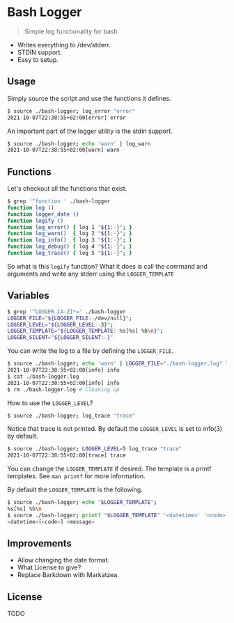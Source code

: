# Bash Logger

> Simple log functionality for bash

- Writes everything to /dev/stderr.
- STDIN support.
- Easy to setup.

## Usage

Simply source the script and use the functions it defines.


```bash
$ source ./bash-logger; log_error "error"
2021-10-07T22:38:55+02:00[error] error
```

An important part of the logger utility is the stdin support.

```bash
$ source ./bash-logger; echo 'warn' | log_warn
2021-10-07T22:38:55+02:00[warn] warn
```

## Functions

Let's checkout all the functions that exist.

```bash
$ grep '^function ' ./bash-logger
function log ()
function logger_date ()
function logify ()
function log_error() { log 1 "${1:-}"; }
function log_warn()  { log 2 "${1:-}"; }
function log_info()  { log 3 "${1:-}"; }
function log_debug() { log 4 "${1:-}"; }
function log_trace() { log 5 "${1:-}"; }
```

So what is this `logify` function? What it does is call the command and
arguments and write any stderr using the `LOGGER_TEMPLATE`

## Variables

```bash
$ grep '^LOGGER_[A-Z]*=' ./bash-logger
LOGGER_FILE="${LOGGER_FILE:-/dev/null}";
LOGGER_LEVEL="${LOGGER_LEVEL:-3}";
LOGGER_TEMPLATE="${LOGGER_TEMPLATE:-%s[%s] %b\n}";
LOGGER_SILENT="${LOGGER_SILENT:-}"
```

You can write the log to a file by defining the `LOGGER_FILE`.

```bash
$ source ./bash-logger; echo 'warn' | LOGGER_FILE="./bash-logger.log" log_info "info"
2021-10-07T22:38:55+02:00[info] info
$ cat ./bash-logger.log
2021-10-07T22:38:55+02:00[info] info
$ rm ./bash-logger.log # Cleaning up

```

How to use the `LOGGER_LEVEL`?

```bash
$ source ./bash-logger; log_trace "trace"

```

Notice that trace is not printed. By default the `LOGGER_LEVEL` is set to
info(3) by default.

```bash
$ source ./bash-logger; LOGGER_LEVEL=5 log_trace "trace"
2021-10-07T22:38:55+02:00[trace] trace
```

You can change the `LOGGER_TEMPLATE` if desired. The template is a printf
templates. See `man printf` for more information.

By default the `LOGGER_TEMPLATE` is the following.

```bash
$ source ./bash-logger; echo "$LOGGER_TEMPLATE";
%s[%s] %b\n
$ source ./bash-logger; printf "$LOGGER_TEMPLATE" '<datetime>' '<code>' '<message>'
<datetime>[<code>] <message>
```

## Improvements

- Allow changing the date format.
- What License to give?
- Replace Barkdown with Markatzea.

## License

TODO
